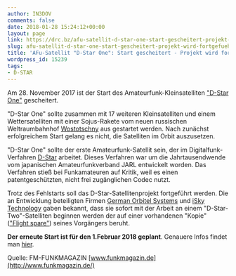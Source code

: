 ```yaml
---
author: IN3DOV
comments: false
date: 2018-01-28 15:24:12+00:00
layout: page
link: https://drc.bz/afu-satellit-d-star-one-start-gescheitert-projekt-wird-fortgefuehrt/
slug: afu-satellit-d-star-one-start-gescheitert-projekt-wird-fortgefuehrt
title: 'AFu-Satellit "D-Star One": Start gescheitert - Projekt wird fortgeführt'
wordpress_id: 15239
tags:
- D-STAR
---
```


Am 28. November 2017 ist der Start des Amateurfunk-Kleinsatelliten ["D-Star One"](http://www.orbitalsystems.de/wp-content/uploads/2017/10/The-final-tests-of-the-D-Star-One-small-satellite_1.jpg) gescheitert.




"D-Star One" sollte zusammen mit 17 weiteren Kleinsatelliten und einem Wettersatelliten mit einer Sojus-Rakete vom neuen russischen Weltraumbahnhof [Wostotschny](https://de.wikipedia.org/wiki/Kosmodrom_Wostotschny) aus gestartet werden. Nach zunächst erfolgreichem Start gelang es nicht, die Satelliten im Orbit auszusetzen.




"D-Star One" sollte der erste Amateurfunk-Satellit sein, der im Digitalfunk-Verfahren [D-Star](https://de.wikipedia.org/wiki/D-STAR) arbeitet. Dieses Verfahren war um die Jahrtausendwende vom japanischen Amateurfunkverband JARL entwickelt worden. Das Verfahren stieß bei Funkamateuren auf Kritik, weil es einen patentgeschützten, nicht frei zugänglichen Codec nutzt. 




Trotz des Fehlstarts soll das D-Star-Satellitenprojekt fortgeführt werden. Die an Entwicklung beteiligten Firmen [German Orbitel Systems](http://www.orbitalsystems.de/) und [iSky Technology](http://www.iskytech.com/) gaben bekannt, dass sie sofort mit der Arbeit an einem "D-Star-Two"-Satelliten beginnen werden der auf einer vorhandenen "Kopie" (["Flight spare"](https://en.wikipedia.org/wiki/Flight_spare)) seines Vorgängers beruht. 




**Der erneute Start ist für den 1.Februar 2018 geplant**. Genauere Infos findet man [hier](http://www.d-star.one).




Quelle: FM-FUNKMAGAZIN
[www.funkmagazin.de](http://www.funkmagazin.de/)

